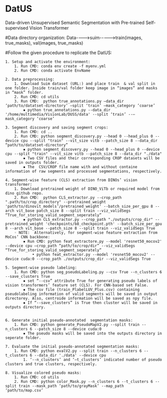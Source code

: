 # DatUS
Data-driven Unsupervised Semantic Segmentation with Pre-trained Self-supervised Vision Transformer

#Data directory organization: 
Data---->suim----->train(images, true_masks), val(images, true_masks)

#Follow the given procedure to replicate the DatUS:
       
    1. Setup and activate the environment:
        1. Run CMD: conda env create -f myenv.yml
        2. Run CMD: conda activate EnvName
           
    2. Data preprocessing:
        1. Download Suim dataset (URL:) and place train  & val split in one folder. Inside train/val folder keep image in “images” and masks in “mask” folder.
        2. Run CMD: cd utils
        3. Run CMD:  python true_annotations.py –data_dir ‘path/to/datatset-directory’ –split ‘train’ –mask_category ‘coarse’
            ▪ python true_annotations.py --data_dir '/home/multimedia/VisionLab/DUSS/data' --split ‘train’ --–mask_category ‘coarse’

    3. Segment discovery and saving segment crops:
        1. Run CMD: cd ..
        2. Run CMD: python segment_discovery.py --head 0 --head_plus 0 --device cpu --split "train" --vit_size vitb --patch_size 8 --data_dir “path/to/datatset-directory” 
            ▪ python segment_discovery.py --head 0 --head_plus 0 --device cpu --split "train" --vit_size vitb --patch_size 8 --data_dir "./data"
            ▪ Two CSV files and their corresponding CROP datasets will be saved in outputs folder.
            ▪ The  CSV/CROP file name with and without containe information of raw segments and processed segmentations, respectively.
              
    4. Segment-wise feature (CLS) extraction from DINOs’ vision transformer:
        1. Download pretrained weight of DINO_ViTb or required model from dino github repo.
        2. Run CMD:  python CLS_extractor.py --crop_path ".path/to/crop_directory" --pretrained_weight 'path/to/dinovit_models’/pretrained_weight' --batch_size_per_gpu 8 --arch vit_base patch_size 8 --split train --viz_validSegs “True_for_storing_valid_segment_seperately”
            ▪ python CLS_extractor.py --crop_path "./outputs/crop_dir" --pretrained_weight 'checkpoints/b8_checkpoint.pth' --batch_size_per_gpu 8 --arch vit_base --patch_size 8 --split train --viz_validSegs True
        ◦ NOTE:  Alternatively, for segment-wise feature extraction from MoCos’ CNN backbone:
            ▪ Run CMD: python feat_extractore.py --model 'resnet50_mocov2' --device cpu –crop_path “path/to/crop/dir” --viz_validSegs “True_for_storing_valid_segment_seperately”
                • python feat_extractor.py --model 'resnet50_mocov2' --device cuda:0 --crop_path ./outputs/crop_dir --viz_validSegs True
                  
    5. Segment-wise pseudo labeling:
        1. Run CMD: python seg_pseudoLabeling.py --csv True --n_clusters 6 --save_clusters True
            ▪ set “--csv” attribute True for generating pseudo labels of vision transformers’ feature set (CLS). For CNN-based set False.
            ▪ The csv file (train_PlabelLUV_Plus.csv) containing pseudolabeling information of valid segments will be saved in output directorey. Also, centroide information will be saved as npy file.
            ▪ If “--save_clusters” is True then cluster will be saved in outputs directory.


    6. Generate initial pseudo-annotated  segmentation masks:
        1. Run CMD: python generate_PseudoMapV2.py --split train --n_clusters 6 --patch_size 8 --device cuda:0
            ▪ The pseudo masks will be saved into the outputs directory in seperate folder. 
              
    7. Evaluate the initial pseudo-annotated segmentation masks:
        1. Run CMD: python evalV2.py --split train --n_clusters 6 --t_clusters 6 --data_dir './data' --device cpu
            1. ‘--n_clusters’ and ‘—t_clusters’ indicated number of pseudo clusters and true clusters, respectively.
               
    8. Visualize colored pseudo masks:
        1. Run CMD: cd utils
        2. Run CMD: python color_Mask.py --n_clusters 6 --t_clusters 6 --split train --mask_path ‘path/to/grayMask’ --map_path ‘path/to/map.csv’
